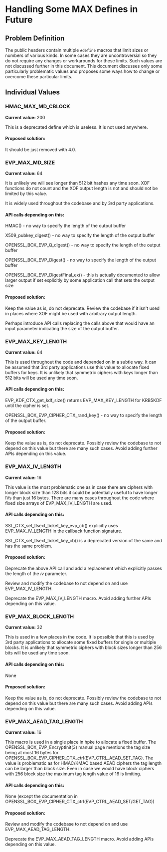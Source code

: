 Handling Some MAX Defines in Future
===================================

Problem Definition
------------------

The public headers contain multiple `#define` macros that limit sizes or
numbers of various kinds. In some cases they are uncontroversial so they
do not require any changes or workarounds for these limits. Such values
are not discussed further in this document. This document discusses only
some particularly problematic values and proposes some ways how to
change or overcome these particular limits.

Individual Values
-----------------

### HMAC_MAX_MD_CBLOCK

**Current value:** 200

This is a deprecated define which is useless. It is not used anywhere.

#### Proposed solution:

It should be just removed with 4.0.

### EVP_MAX_MD_SIZE

**Current value:** 64

It is unlikely we will see longer than 512 bit hashes any time soon.
XOF functions do not count and the XOF output length is not and should
not be limited by this value.

It is widely used throughout the codebase and by 3rd party applications.

#### API calls depending on this:

HMAC() - no way to specify the length of the output buffer

X509_pubkey_digest() - no way to specify the length of the output buffer

OPENSSL_BOX_EVP_Q_digest() - no way to specify the length of the output buffer

OPENSSL_BOX_EVP_Digest() - no way to specify the length of the output buffer

OPENSSL_BOX_EVP_DigestFinal_ex() - this is actually documented to allow larger output
if set explicitly by some application call that sets the output size

#### Proposed solution:

Keep the value as is, do not deprecate. Review the codebase if it isn't
used in places where XOF might be used with arbitrary output length.

Perhaps introduce API calls replacing the calls above that would have
an input parameter indicating the size of the output buffer.

### EVP_MAX_KEY_LENGTH

**Current value:** 64

This is used throughout the code and depended on in a subtle way. It can
be assumed that 3rd party applications use this value to allocate fixed
buffers for keys. It is unlikely that symmetric ciphers with keys longer
than 512 bits will be used any time soon.

#### API calls depending on this:

EVP_KDF_CTX_get_kdf_size() returns EVP_MAX_KEY_LENGTH for KRB5KDF until
the cipher is set.

OPENSSL_BOX_EVP_CIPHER_CTX_rand_key() - no way to specify the length of the output
buffer.

#### Proposed solution:

Keep the value as is, do not deprecate. Possibly review the codebase
to not depend on this value but there are many such cases. Avoid adding
further APIs depending on this value.

### EVP_MAX_IV_LENGTH

**Current value:** 16

This value is the most problematic one as in case there are ciphers with
longer block size than 128 bits it could be potentially useful to have
longer IVs than just 16 bytes. There are many cases throughout the code
where fixed size arrays of EVP_MAX_IV_LENGTH are used.

#### API calls depending on this:

SSL_CTX_set_tlsext_ticket_key_evp_cb() explicitly uses EVP_MAX_IV_LENGTH
in the callback function signature.

SSL_CTX_set_tlsext_ticket_key_cb() is a deprecated version of the same
and has the same problem.

#### Proposed solution:

Deprecate the above API call and add a replacement which explicitly
passes the length of the _iv_ parameter.

Review and modify the codebase to not depend on and use EVP_MAX_IV_LENGTH.

Deprecate the EVP_MAX_IV_LENGTH macro. Avoid adding further APIs depending
on this value.

### EVP_MAX_BLOCK_LENGTH

**Current value:** 32

This is used in a few places in the code. It is possible that this is
used by 3rd party applications to allocate some fixed buffers for single
or multiple blocks. It is unlikely that symmetric ciphers with block sizes
 longer than 256 bits will be used any time soon.

#### API calls depending on this:

None

#### Proposed solution:

Keep the value as is, do not deprecate. Possibly review the codebase
to not depend on this value but there are many such cases. Avoid adding
APIs depending on this value.

### EVP_MAX_AEAD_TAG_LENGTH

**Current value:** 16

This macro is used in a single place in hpke to allocate a fixed buffer.
The OPENSSL_BOX_EVP_EncryptInit(3) manual page mentions the tag size being at most
16 bytes for OPENSSL_BOX_EVP_CIPHER_CTX_ctrl(EVP_CTRL_AEAD_SET_TAG). The value is
problematic as for HMAC/KMAC based AEAD ciphers the tag length can be
larger than block size. Even in case we would have block ciphers with
256 block size the maximum tag length value of 16 is limiting.

#### API calls depending on this:

None (except the documentation in
OPENSSL_BOX_EVP_CIPHER_CTX_ctrl(EVP_CTRL_AEAD_SET/GET_TAG))

#### Proposed solution:

Review and modify the codebase to not depend on and use
EVP_MAX_AEAD_TAG_LENGTH.

Deprecate the EVP_MAX_AEAD_TAG_LENGTH macro. Avoid adding APIs depending
on this value.
